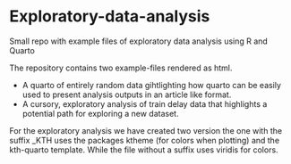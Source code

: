 # Exploratory-data-analysis
Small repo with example files of exploratory data analysis using R and Quarto

The repository contains two example-files rendered as html.

* A quarto of entirely random data gihtlighting how quarto can be easily used to present analysis outputs in an article like format.
* A cursory, exploratory analysis of train delay data that highlights a potential path for exploring a new dataset.

For the exploratory analysis we have created two version the one with the suffix _KTH uses the packages ktheme (for colors when plotting) and the kth-quarto template. While the file without a suffix uses viridis for colors.
